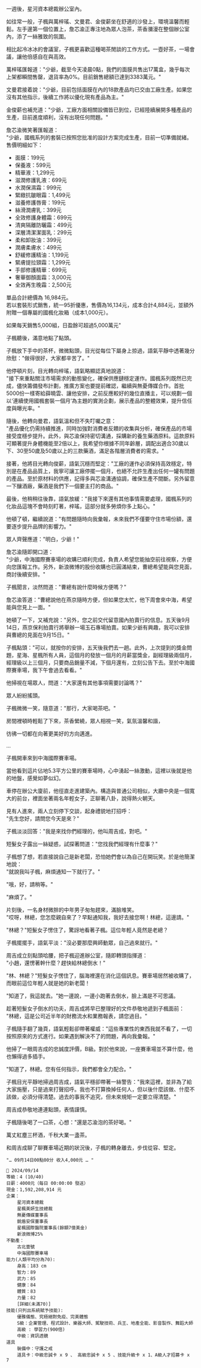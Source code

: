 一週後，星河資本總裁辦公室內。

如往常一般，子楓與萬梓瑤、文曼君、金俊薪坐在舒適的沙發上，環境溫馨而輕鬆。左手邊第一個位置上，詹芯渝正專注地為眾人泡茶，茶香瀰漫在整個辦公室內，添了一絲雅致的氛圍。

相比起冷冰冰的會議室，子楓更喜歡這種喝茶閒談的工作方式。一壺好茶，一場會議，讓他倍感自在與高效。

萬梓瑤匯報道："少爺，截至今天凌晨0點，我們的面膜共售出17萬盒，幾乎每次上架都瞬間售罄，退貨率為0%。目前銷售總額已達到3383萬元。"

文曼君接着說："少爺，目前包括面膜在內的18款產品均已交由工廠生產。如果您沒有其他指示，後續工作將以優化現有產品為主。"

金俊薪也補充道："少爺，工廠方面相關設備皆已到位，已經陸續展開多種產品的生產，目前進度順利，沒有出現任何問題。"

詹芯渝微笑著匯報道：  
"少爺，國楓系列的套裝已按照您批准的設計方案完成生產，目前一切準備就緒。售價明細如下：  
- 面膜：199元  
- 保養液：599元  
- 精華液：1,299元  
- 滋潤修護乳液：699元  
- 水潤保濕霜：999元  
- 緊緻抗皺眼霜：1,499元  
- 滋養修護唇膏：199元  
- 絲滑潤膚乳：399元  
- 全效修護身體霜：699元  
- 清爽隔離防曬霜：499元  
- 深層清潔潔面乳：299元  
- 柔和卸妝油：399元  
- 潤膚柔膚水：499元  
- 舒緩修護精油：1,199元  
- 緊膚提拉頸霜：1,299元  
- 手部修護精華：699元  
- 奢華御顏面霜：3,000元  
- 全效再生晚霜：2,500元  

單品合計總價為 16,984元。  
若以套裝形式銷售，統一95折優惠，售價為16,134元，成本合計4,884元，並額外附贈一個專屬的國楓化妝箱（成本1,000元）。  

如果每天銷售5,000組，日盈餘可超過5,000萬元"  

子楓聽後，滿意地點了點頭。

子楓放下手中的茶杯，微微點頭，目光從每位下屬身上掠過，語氣平靜中透著幾分欣慰："做得很好，大家都辛苦了。"  

他停頓片刻，目光轉向梓瑤，語氣略顯認真地說道：  
"接下來重點關注市場需求的動態變化，確保供應鏈穩定運作。國楓系列既然已完成，儘快籌備發布計劃，推廣方案也要提前確認，繼續與無憂傳媒合作。首批5000份一樣寄給薛曉雲、讓他安排，之前反應較好的幾位直播主，可以規劃一個以‘連續使用國楓套裝一個月’為主題的實測企劃，展示產品的整體效果，提升信任度與曝光率。"  

隨後，他轉向曼君，語氣溫和但不失叮囑之意：  
"產品優化仍需持續推進，同時加強對消費者反饋的收集與分析，確保產品的市場接受度穩步提升。此外，與芯渝保持密切溝通，採購新的養生藥酒原料。這款原料可顯著提升身體機能至2倍以上，我希望你根據不同年齡層，調配出適合30歲以下、30至50歲及50歲以上的三款藥酒，滿足各階層消費者的需求。"  

接著，他將目光轉向俊薪，語氣沉穩而堅定："工廠的運作必須保持高效穩定，特別是在產品品質上，我寧可讓工廠停擺一個月，也絕不允許生產出任何一罐有問題的產品。至於原材料的供應，記得多與芯渝溝通協調，確保生產不間斷。另外留意一下釀酒廠，藥酒是我們下一個要主打的商品。"

最後，他稍稍往後靠，語氣放緩："我接下來還有其他事情需要處理，國楓系列的化妝品這塊不會時刻盯著，梓瑤，這部分就多勞煩你多上點心。"

他頓了頓，繼續說道："有問題隨時向我彙報，未來我們不僅要守住市場份額，還要逐步提升品牌的影響力。"

眾人齊聲應道："明白，少爺！"  

詹芯渝隨即開口道：  
"少爺，中海國際賽車場的收購已順利完成，負責人希望您能抽空前往視察，方便向您匯報工作。另外，新浪微博的股份收購也已圓滿結束，曹總希望能與您見面，商討後續安排。"  

子楓聞言，淡然問道："曹總有說什麼時候方便嗎？"  

詹芯渝答道："曹總說他在燕京隨時方便，但如果您太忙，他下周會來中海，希望能與您見上一面。"  

她頓了一下，又補充說："另外，您之前交代留意國內拍賣行的信息。五天後9月14日，燕京保利拍賣行將舉辦一場玉石專場拍賣。如果少爺有興趣，我可以安排與曹總的見面在9月15日。"  

子楓點頭："可以，就按你的安排，五天後我們去一趟。此外，上次提到的獎金問題，星海、星楓所有人員，這個月的發放一個月的月薪當獎金，副經理級兩個月，經理級以上三個月，只要商品銷量不減，下個月還有，立刻公告下去。至於中海國際賽車場，我下午會過去看看。"  

他掃視在場眾人，問道："大家還有其他事項需要討論嗎？"  

眾人紛紛搖頭。  

子楓微微一笑，隨意道："那行，大家喝茶吧。"  

房間裡頓時輕鬆了下來，茶香縈繞，眾人相視一笑，氣氛溫馨和諧，

彷彿一切都在向著更美好的方向邁進。

...

子楓開車來到中海國際賽車場。  

當他看到這片佔地5.3平方公里的賽車場時，心中湧起一絲激動，這裡以後就是他的地盤，感覺如夢似幻。  

車停在辦公大廈前，他徑直走進建築內。構造與普通公司相似，大廳中央是一個寬大的前台，裡面坐著兩名年輕女子，正聊著八卦，說得熱火朝天。  

見有人進來，兩人立刻停下交談，起身禮貌地打招呼：  
"先生您好，請問您今天是來？"  

子楓淡淡回答："我是來找你們經理的，他叫周吉成，對吧。"  

短髮女子露出一絲疑惑，試探著問道："您找我們經理有什麼事？"  

子楓想了想，若直接說自己是新老闆，恐怕她們會以為自己在開玩笑。於是他簡潔地說：  
"就說我叫子楓，麻煩通知一下就行了。"  

"哦，好，請稍等。"  

"麻煩了。"  

片刻後，一名身材微胖的中年男子匆匆趕來，滿臉堆笑。  
"哎呀，林總，您怎麼親自來了？早點通知我，我好去接您啊！林總，這邊請。"  

"林總？"短髮女子愣住了，驚訝地看著子楓。這位年輕人竟然是老總？  

子楓擺擺手，語氣平淡："沒必要那麼興師動眾，自己過來就行。"  

周吉成立刻點頭哈腰，把子楓迎進辦公室，隨即轉頭指揮道：  
"小趙，還愣著幹什麼？趕快給林總倒水！"  

"林、林總？"短髮女子愣住了，腦海裡還在消化這個訊息。賽車場居然被收購了，而眼前這位年輕人就是她的新老闆！  

"知道了，我這就去。"她一邊說，一邊小跑著去倒水，臉上滿是不可思議。  

趁著短髮女子倒水的功夫，周吉成將早已整理好的文件恭敬地遞到子楓面前：  
"林總，這是公司近半年的財務流水和業務報表，請您過目。"  

子楓隨手翻了幾頁，語氣輕鬆卻帶著權威："這些專業性的東西我就不看了，一切按照原來的方式進行。如果遇到解決不了的問題，再向我彙報。"  

他掃了一眼周吉成的忠誠度評價，B級。對於他來說，一座賽車場並不算什麼，他也懶得過多插手。  

"知道了，林總。您有任何指示，我們都會全力配合。"  

子楓目光平靜地掃過周吉成，語氣平穩卻帶著一絲警告："我來這裡，並非為了給大家施壓，只是過來打聲招呼。我也不打算換掉任何人，但以後什麼該做、什麼不該做，必須分得清楚。過去的事我不追究，但未來規矩一定要立得清楚。"  

周吉成恭敬地連連點頭，表情謹慎。  

子楓隨後喝了一口茶，心想："還是芯渝泡的茶好喝。"

萬丈紅塵三杯酒，千秋大業一盞茶。

和周吉成聊了聊賽車場近期的狀況後，子楓的轉身離去，步伐從容、堅定。


`"… 09月14日00點00分 收入4,000元 … "`

```
📰 2024/09/14
等級：4 (10/40)
日薪：4000元（每日 00:00:00 發送）
現金：1,592,208,914 元
企業：
    星河資本總裁
    星楓美妍生技總裁
    無憂傳媒董事長
    銳盾安保董事長
    星楓國際醫院董事長(餘額7億美金)
    新浪微博25%
不動產：
    古北壹號
    中海國際賽車場
能力(人類平均分為70):
    身高：183 cm
    智力：89
    武力：85
    健康：84
    體質：83
    力量：82
    [詳細(未滿70)]
技能(只列出系統賦予技能):
    優雅儀態、究極絕對免疫、完美體態
    S級：企業管理、程式設計、樂器大師、駕駛技術、兵王、地產全能、影音製作、舞蹈大師
    高級 : 學習力(900倍)
    中級：資訊透鏡
道具
    裝備中：守護之戒
    道具卡：中級忠誠卡 x 9 、 高級忠誠卡 x 5 、技能升級卡 x 1、A級人才招募卡 x 7
```
 
 
